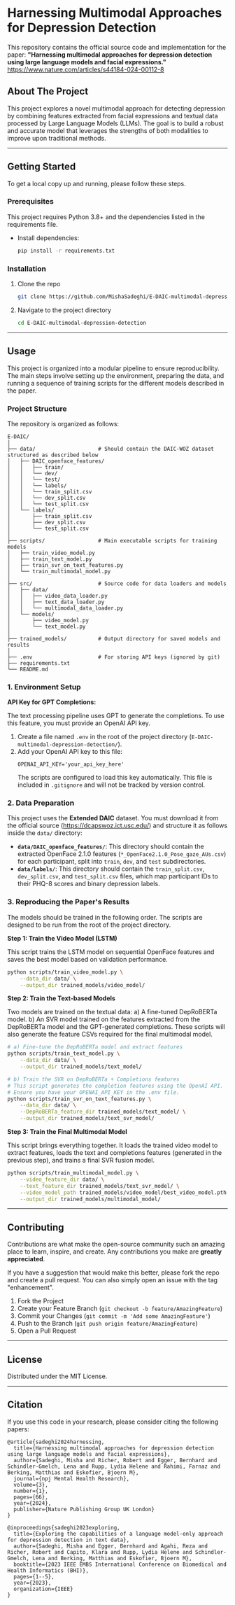 # Harnessing Multimodal Approaches for Depression Detection

This repository contains the official source code and implementation for the paper: **"Harnessing multimodal approaches for depression detection using large language models and facial expressions."**
https://www.nature.com/articles/s44184-024-00112-8 

## About The Project

This project explores a novel multimodal approach for detecting depression by combining features extracted from facial expressions and textual data processed by Large Language Models (LLMs). The goal is to build a robust and accurate model that leverages the strengths of both modalities to improve upon traditional methods.

---

## Getting Started

To get a local copy up and running, please follow these steps.

### Prerequisites

This project requires Python 3.8+ and the dependencies listed in the requirements file.

*   Install dependencies:
    ```sh
    pip install -r requirements.txt
    ```

### Installation

1.  Clone the repo
    ```sh
    git clone https://github.com/MishaSadeghi/E-DAIC-multimodal-depression-detection.git
    ```
2.  Navigate to the project directory
    ```sh
    cd E-DAIC-multimodal-depression-detection
    ```

---

## Usage

This project is organized into a modular pipeline to ensure reproducibility. The main steps involve setting up the environment, preparing the data, and running a sequence of training scripts for the different models described in the paper.

### Project Structure

The repository is organized as follows:

```
E-DAIC/
│
├── data/                    # Should contain the DAIC-WOZ dataset structured as described below
│   ├── DAIC_openface_features/
│   │   ├── train/
│   │   └── dev/
│   │   └── test/
│   │   └── labels/
│   │   └── train_split.csv
│   │   └── dev_split.csv
│   │   └── test_split.csv
│   └── labels/
│       ├── train_split.csv
│       ├── dev_split.csv
│       └── test_split.csv
│
├── scripts/                 # Main executable scripts for training models
│   ├── train_video_model.py
│   ├── train_text_model.py
│   ├── train_svr_on_text_features.py
│   └── train_multimodal_model.py
│
├── src/                     # Source code for data loaders and models
│   ├── data/
│   │   ├── video_data_loader.py
│   │   ├── text_data_loader.py
│   │   └── multimodal_data_loader.py
│   └── models/
│       ├── video_model.py
│       └── text_model.py
│
├── trained_models/          # Output directory for saved models and results
│
├── .env                     # For storing API keys (ignored by git)
├── requirements.txt
└── README.md
```

### 1. Environment Setup

**API Key for GPT Completions:**

The text processing pipeline uses GPT to generate the completions. To use this feature, you must provide an OpenAI API key.

1.  Create a file named `.env` in the root of the project directory (`E-DAIC-multimodal-depression-detection/`).
2.  Add your OpenAI API key to this file:
    ```
    OPENAI_API_KEY='your_api_key_here'
    ```
    The scripts are configured to load this key automatically. This file is included in `.gitignore` and will not be tracked by version control.

### 2. Data Preparation

This project uses the **Extended DAIC** dataset. You must download it from the official source (https://dcapswoz.ict.usc.edu/) and structure it as follows inside the `data/` directory:

-   **`data/DAIC_openface_features/`**: This directory should contain the extracted OpenFace 2.1.0 features (`*_OpenFace2.1.0_Pose_gaze_AUs.csv`) for each participant, split into `train`, `dev`, and `test` subdirectories.
-   **`data/labels/`**: This directory should contain the `train_split.csv`, `dev_split.csv`, and `test_split.csv` files, which map participant IDs to their PHQ-8 scores and binary depression labels.

### 3. Reproducing the Paper's Results

The models should be trained in the following order. The scripts are designed to be run from the root of the project directory.

**Step 1: Train the Video Model (LSTM)**

This script trains the LSTM model on sequential OpenFace features and saves the best model based on validation performance.

```sh
python scripts/train_video_model.py \
    --data_dir data/ \
    --output_dir trained_models/video_model/
```

**Step 2: Train the Text-based Models**

Two models are trained on the textual data:
a) A fine-tuned DepRoBERTa model.
b) An SVR model trained on the features extracted from the DepRoBERTa model and the GPT-generated completions. These scripts will also generate the feature CSVs required for the final multimodal model.

```sh
# a) Fine-tune the DepRoBERTa model and extract features
python scripts/train_text_model.py \
    --data_dir data/ \
    --output_dir trained_models/text_model/

# b) Train the SVR on DepRoBERTa + Completions features
# This script generates the completion features using the OpenAI API.
# Ensure you have your OPENAI_API_KEY in the .env file.
python scripts/train_svr_on_text_features.py \
    --data_dir data/ \
    --DepRoBERTa_feature_dir trained_models/text_model/ \
    --output_dir trained_models/text_svr_model/
```

**Step 3: Train the Final Multimodal Model**

This script brings everything together. It loads the trained video model to extract features, loads the text and completions features (generated in the previous step), and trains a final SVR fusion model.

```sh
python scripts/train_multimodal_model.py \
    --video_feature_dir data/ \
    --text_feature_dir trained_models/text_svr_model/ \
    --video_model_path trained_models/video_model/best_video_model.pth \
    --output_dir trained_models/multimodal_model/
```

---

## Contributing

Contributions are what make the open-source community such an amazing place to learn, inspire, and create. Any contributions you make are **greatly appreciated**.

If you have a suggestion that would make this better, please fork the repo and create a pull request. You can also simply open an issue with the tag "enhancement".

1.  Fork the Project
2.  Create your Feature Branch (`git checkout -b feature/AmazingFeature`)
3.  Commit your Changes (`git commit -m 'Add some AmazingFeature'`)
4.  Push to the Branch (`git push origin feature/AmazingFeature`)
5.  Open a Pull Request

---

## License

Distributed under the MIT License.


---
## Citation

If you use this code in your research, please consider citing the following papers:
```
@article{sadeghi2024harnessing,
  title={Harnessing multimodal approaches for depression detection using large language models and facial expressions},
  author={Sadeghi, Misha and Richer, Robert and Egger, Bernhard and Schindler-Gmelch, Lena and Rupp, Lydia Helene and Rahimi, Farnaz and Berking, Matthias and Eskofier, Bjoern M},
  journal={npj Mental Health Research},
  volume={3},
  number={1},
  pages={66},
  year={2024},
  publisher={Nature Publishing Group UK London}
}
```
```
@inproceedings{sadeghi2023exploring,
  title={Exploring the capabilities of a language model-only approach for depression detection in text data},
  author={Sadeghi, Misha and Egger, Bernhard and Agahi, Reza and Richer, Robert and Capito, Klara and Rupp, Lydia Helene and Schindler-Gmelch, Lena and Berking, Matthias and Eskofier, Bjoern M},
  booktitle={2023 IEEE EMBS International Conference on Biomedical and Health Informatics (BHI)},
  pages={1--5},
  year={2023},
  organization={IEEE}
}
```

